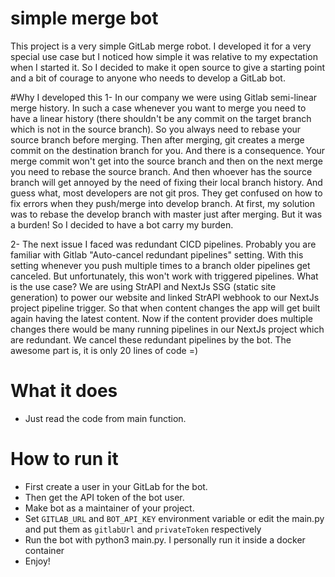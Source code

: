 # simple merge bot

This project is a very simple GitLab merge robot. I developed it for a very special use case but I noticed how simple it was relative to my expectation when I started it. So I decided to make it open source to give a starting point and a bit of courage to anyone who needs to develop a GitLab bot.

#Why I developed this
1- In our company we were using Gitlab semi-linear merge history. In such a case whenever you want to merge you need to have a linear history (there shouldn't be any commit on the target branch which is not in the source branch). So you always need to rebase your source branch before merging. Then after merging, git creates a merge commit on the destination branch for you. And there is a consequence. Your merge commit won't get into the source branch and then on the next merge you need to rebase the source branch. And then whoever has the source branch will get annoyed by the need of fixing their local branch history. And guess what, most developers are not git pros. They get confused on how to fix errors when they push/merge into develop branch. At first, my solution was to rebase the develop branch with master just after merging. But it was a burden! So I decided to have a bot carry my burden.

2- The next issue I faced was redundant CICD pipelines. Probably you are familiar with Gitlab "Auto-cancel redundant pipelines" setting. With this setting whenever you push multiple times to a branch older pipelines get canceled. But unfortunately, this won't work with triggered pipelines. What is the use case? We are using StrAPI and NextJs SSG (static site generation) to power our website and linked StrAPI webhook to our NextJs project pipeline trigger. So that when content changes the app will get built again having the latest content. Now if the content provider does multiple changes there would be many running pipelines in our NextJs project which are redundant. We cancel these redundant pipelines by the bot. The awesome part is, it is only 20 lines of code =)


# What it does
* Just read the code from main function. 

# How to run it
* First create a user in your GitLab for the bot. 
* Then get the API token of the bot user. 
* Make bot as a maintainer of your project. 
* Set `GITLAB_URL` and `BOT_API_KEY` environment variable or edit the main.py and put them as `gitlabUrl` and `privateToken` respectively
* Run the bot with python3 main.py. I personally run it inside a docker container
* Enjoy!
